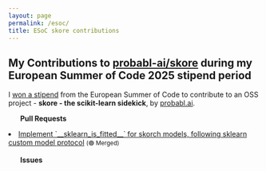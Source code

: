 ```yaml
---
layout: page
permalink: /esoc/
title: ESoC skore contributions
---
```


<h2>My Contributions to <a href="https://github.com/probabl-ai/skore" target="_blank">probabl-ai/skore</a> during my European Summer of Code 2025 stipend period</h2>

I [won a stipend](https://www.linkedin.com/posts/activity-7350417081953079297-FBY1) from the European Summer of Code to contribute to an OSS project - **skore - the scikit-learn sidekick**, by [probabl.ai](https://probabl.ai/).

<ul id="prs"><strong>Pull Requests</strong></ul>

<li><a href="https://github.com/skorch-dev/skorch/pull/1119" target="_blank">Implement `__sklearn_is_fitted__` for skorch models, following sklearn custom model protocol</a> <small>(🟣 Merged)</small></li>

<ul id="issues"><strong>Issues</strong></ul>

<script>
const user = 'divakaivan';
const repo = 'probabl-ai/skore';

async function fetchPRs() {
  const url = `https://api.github.com/search/issues?q=repo:${repo}+is:pr+author:${user}`;
  const res = await fetch(url);
  const data = await res.json();
  const container = document.getElementById('prs');

  for (const pr of data.items) {
    const prNumber = pr.number;

    // Fetch full PR details to check merged status
    const prDetailsRes = await fetch(`https://api.github.com/repos/${repo}/pulls/${pr.number}`);
    const prDetails = await prDetailsRes.json();

    const isOpen = prDetails.state === 'open';
    const isMerged = prDetails.merged_at !== null;

    if (isOpen || isMerged) {
      const li = document.createElement('li');
      const status = isOpen ? '🟢 Open' : '🟣 Merged';
      li.innerHTML = `<a href="${pr.html_url}" target="_blank">${pr.title}</a> <small>(${status})</small>`;
      container.appendChild(li);
    }
  }
}

async function fetchIssues() {
  const url = `https://api.github.com/search/issues?q=repo:${repo}+is:issue+author:${user}`;
  const res = await fetch(url);
  const data = await res.json();
  const container = document.getElementById('issues');
  data.items.forEach(issue => {
    const li = document.createElement('li');
    li.innerHTML = `<a href="${issue.html_url}" target="_blank">${issue.title}</a>`;
    container.appendChild(li);
  });
}

fetchPRs();
fetchIssues();
</script>
